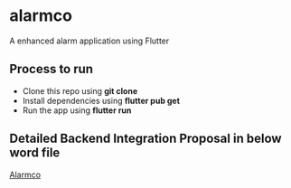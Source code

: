 # alarmco

A enhanced alarm application using Flutter

## Process to run 
* Clone this repo using **git clone**
* Install dependencies using **flutter pub get**
* Run the app using **flutter run**

## Detailed Backend Integration Proposal in below word file
[Alarmco](https://docs.google.com/document/d/1d7Kj0YYzrtN2r-2BaDeP57C_Wn2cVLES/edit?usp=sharing&ouid=103099744442649533028&rtpof=true&sd=true)
  


